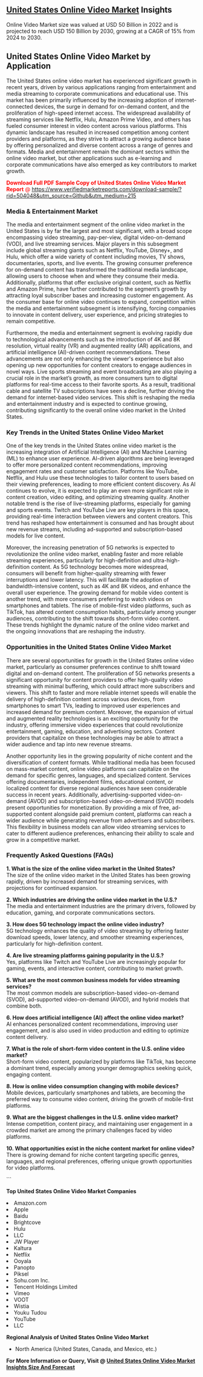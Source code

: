 <h2><a href="https://www.verifiedmarketreports.com/download-sample/?rid=504048&amp;utm_source=Github&amp;utm_medium=215" target="_blank">United States Online Video Market</a> Insights</h2><p>Online Video Market size was valued at USD 50 Billion in 2022 and is projected to reach USD 150 Billion by 2030, growing at a CAGR of 15% from 2024 to 2030.</p><p> <h2>United States Online Video Market by Application</h2> <p>The United States online video market has experienced significant growth in recent years, driven by various applications ranging from entertainment and media streaming to corporate communications and educational use. This market has been primarily influenced by the increasing adoption of internet-connected devices, the surge in demand for on-demand content, and the proliferation of high-speed internet access. The widespread availability of streaming services like Netflix, Hulu, Amazon Prime Video, and others has fueled consumer interest in video content across various platforms. This dynamic landscape has resulted in increased competition among content providers and platforms, as they strive to attract a growing audience base by offering personalized and diverse content across a range of genres and formats. Media and entertainment remain the dominant sectors within the online video market, but other applications such as e-learning and corporate communications have also emerged as key contributors to market growth. <p><span class=""><span style="color: #ff0000;"><strong>Download Full PDF Sample Copy of United States Online Video Market Report</strong> @ </span><a href="https://www.verifiedmarketreports.com/download-sample/?rid=504048&amp;utm_source=Github&amp;utm_medium=215" target="_blank">https://www.verifiedmarketreports.com/download-sample/?rid=504048&amp;utm_source=Github&amp;utm_medium=215</a></span></p></p> <h3>Media & Entertainment Market</h3> <p>The media and entertainment segment of the online video market in the United States is by far the largest and most significant, with a broad scope encompassing video streaming, pay-per-view, digital video-on-demand (VOD), and live streaming services. Major players in this subsegment include global streaming giants such as Netflix, YouTube, Disney+, and Hulu, which offer a wide variety of content including movies, TV shows, documentaries, sports, and live events. The growing consumer preference for on-demand content has transformed the traditional media landscape, allowing users to choose when and where they consume their media. Additionally, platforms that offer exclusive original content, such as Netflix and Amazon Prime, have further contributed to the segment’s growth by attracting loyal subscriber bases and increasing customer engagement. As the consumer base for online video continues to expand, competition within the media and entertainment subsegment is intensifying, forcing companies to innovate in content delivery, user experience, and pricing strategies to remain competitive.</p> <p>Furthermore, the media and entertainment segment is evolving rapidly due to technological advancements such as the introduction of 4K and 8K resolution, virtual reality (VR) and augmented reality (AR) applications, and artificial intelligence (AI)-driven content recommendations. These advancements are not only enhancing the viewer's experience but also opening up new opportunities for content creators to engage audiences in novel ways. Live sports streaming and event broadcasting are also playing a crucial role in the market’s growth, as more consumers turn to digital platforms for real-time access to their favorite sports. As a result, traditional cable and satellite TV subscriptions have seen a decline, further driving the demand for internet-based video services. This shift is reshaping the media and entertainment industry and is expected to continue growing, contributing significantly to the overall online video market in the United States.</p> <h3>Key Trends in the United States Online Video Market</h3> <p>One of the key trends in the United States online video market is the increasing integration of Artificial Intelligence (AI) and Machine Learning (ML) to enhance user experience. AI-driven algorithms are being leveraged to offer more personalized content recommendations, improving engagement rates and customer satisfaction. Platforms like YouTube, Netflix, and Hulu use these technologies to tailor content to users based on their viewing preferences, leading to more efficient content discovery. As AI continues to evolve, it is expected to play an even more significant role in content creation, video editing, and optimizing streaming quality. Another notable trend is the rise of live-streaming platforms, especially for gaming and sports events. Twitch and YouTube Live are key players in this space, providing real-time interaction between viewers and content creators. This trend has reshaped how entertainment is consumed and has brought about new revenue streams, including ad-supported and subscription-based models for live content.</p> <p>Moreover, the increasing penetration of 5G networks is expected to revolutionize the online video market, enabling faster and more reliable streaming experiences, particularly for high-definition and ultra-high-definition content. As 5G technology becomes more widespread, consumers will benefit from higher-quality streaming with fewer interruptions and lower latency. This will facilitate the adoption of bandwidth-intensive content, such as 4K and 8K videos, and enhance the overall user experience. The growing demand for mobile video content is another trend, with more consumers preferring to watch videos on smartphones and tablets. The rise of mobile-first video platforms, such as TikTok, has altered content consumption habits, particularly among younger audiences, contributing to the shift towards short-form video content. These trends highlight the dynamic nature of the online video market and the ongoing innovations that are reshaping the industry.</p> <h3>Opportunities in the United States Online Video Market</h3> <p>There are several opportunities for growth in the United States online video market, particularly as consumer preferences continue to shift toward digital and on-demand content. The proliferation of 5G networks presents a significant opportunity for content providers to offer high-quality video streaming with minimal buffering, which could attract more subscribers and viewers. This shift to faster and more reliable internet speeds will enable the delivery of high-definition content across various devices, from smartphones to smart TVs, leading to improved user experiences and increased demand for premium content. Moreover, the expansion of virtual and augmented reality technologies is an exciting opportunity for the industry, offering immersive video experiences that could revolutionize entertainment, gaming, education, and advertising sectors. Content providers that capitalize on these technologies may be able to attract a wider audience and tap into new revenue streams.</p> <p>Another opportunity lies in the growing popularity of niche content and the diversification of content formats. While traditional media has been focused on mass-market content, online video platforms can capitalize on the demand for specific genres, languages, and specialized content. Services offering documentaries, independent films, educational content, or localized content for diverse regional audiences have seen considerable success in recent years. Additionally, advertising-supported video-on-demand (AVOD) and subscription-based video-on-demand (SVOD) models present opportunities for monetization. By providing a mix of free, ad-supported content alongside paid premium content, platforms can reach a wider audience while generating revenue from advertisers and subscribers. This flexibility in business models can allow video streaming services to cater to different audience preferences, enhancing their ability to scale and grow in a competitive market.</p> <h3>Frequently Asked Questions (FAQs)</h3> <p><strong>1. What is the size of the online video market in the United States?</strong><br>The size of the online video market in the United States has been growing rapidly, driven by increased demand for streaming services, with projections for continued expansion.</p> <p><strong>2. Which industries are driving the online video market in the U.S.?</strong><br>The media and entertainment industries are the primary drivers, followed by education, gaming, and corporate communications sectors.</p> <p><strong>3. How does 5G technology impact the online video industry?</strong><br>5G technology enhances the quality of video streaming by offering faster download speeds, lower latency, and smoother streaming experiences, particularly for high-definition content.</p> <p><strong>4. Are live streaming platforms gaining popularity in the U.S.?</strong><br>Yes, platforms like Twitch and YouTube Live are increasingly popular for gaming, events, and interactive content, contributing to market growth.</p> <p><strong>5. What are the most common business models for video streaming services?</strong><br>The most common models are subscription-based video-on-demand (SVOD), ad-supported video-on-demand (AVOD), and hybrid models that combine both.</p> <p><strong>6. How does artificial intelligence (AI) affect the online video market?</strong><br>AI enhances personalized content recommendations, improving user engagement, and is also used in video production and editing to optimize content delivery.</p> <p><strong>7. What is the role of short-form video content in the U.S. online video market?</strong><br>Short-form video content, popularized by platforms like TikTok, has become a dominant trend, especially among younger demographics seeking quick, engaging content.</p> <p><strong>8. How is online video consumption changing with mobile devices?</strong><br>Mobile devices, particularly smartphones and tablets, are becoming the preferred way to consume video content, driving the growth of mobile-first platforms.</p> <p><strong>9. What are the biggest challenges in the U.S. online video market?</strong><br>Intense competition, content piracy, and maintaining user engagement in a crowded market are among the primary challenges faced by video platforms.</p> <p><strong>10. What opportunities exist in the niche content market for online video?</strong><br>There is growing demand for niche content targeting specific genres, languages, and regional preferences, offering unique growth opportunities for video platforms.</p> ```</p><p><strong>Top United States Online Video Market Companies</strong></p><div data-test-id=""><p><li>Amazon.com</li><li> Apple</li><li> Baidu</li><li> Brightcove</li><li> Hulu</li><li> LLC</li><li> JW Player</li><li> Kaltura</li><li> Netflix</li><li> Ooyala</li><li> Panopto</li><li> Piksel</li><li> Sohu.com Inc.</li><li> Tencent Holdings Limited</li><li> Vimeo</li><li> VOOT</li><li> Wistia</li><li> Youku Tudou</li><li> YouTube</li><li> LLC</li></p><div><strong>Regional Analysis of&nbsp;United States Online Video Market</strong></div><ul><li dir="ltr"><p dir="ltr">North America&nbsp;(United States, Canada, and Mexico, etc.)</p></li></ul><p><strong>For More Information or Query, Visit @&nbsp;</strong><strong><a href="https://www.verifiedmarketreports.com/product/online-video-market-size-and-forecast/?utm_source=Github&amp;utm_medium=215" target="_blank">United States Online Video Market Insights Size And Forecast</a></strong></p></div>
